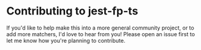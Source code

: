 # Contributing to jest-fp-ts

If you'd like to help make this into a more general community project, or to add more matchers, I'd
love to hear from you! Please open an issue first to let me know how you're planning to contribute.
